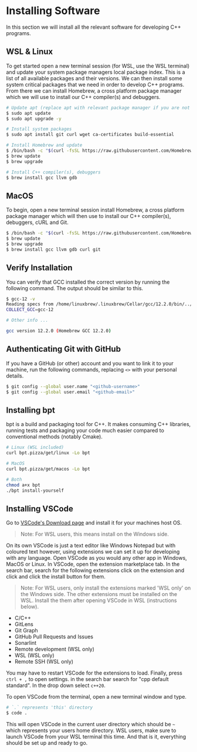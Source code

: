 # Installing Software

In this section we will install all the relevant software for developing C++ programs.

## WSL & Linux

To get started open a new terminal session (for WSL, use the WSL terminal) and update your system package managers local package index. This is a list of all available packages and their versions. We can then install some system critical packages that we need in order to develop C++ programs. From there we can install Homebrew, a cross platform package manager which we will use to install our C++ compiler(s) and debuggers.

```sh
# Update apt (replace apt with relevant package manager if you are not on Ubuntu)
$ sudo apt update
$ sudo apt upgrade -y

# Install system packages
$ sudo apt install git curl wget ca-certificates build-essential

# Install Homebrew and update
$ /bin/bash -c "$(curl -fsSL https://raw.githubusercontent.com/Homebrew/install/HEAD/install.sh)"
$ brew update
$ brew upgrade

# Install C++ compiler(s), debuggers
$ brew install gcc llvm gdb
```

## MacOS

To begin, open a new terminal session install Homebrew, a cross platform package manager which will then use to install our C++ compiler(s), debuggers, cURL and Git.

```sh
$ /bin/bash -c "$(curl -fsSL https://raw.githubusercontent.com/Homebrew/install/HEAD/install.sh)"
$ brew update
$ brew upgrade
$ brew install gcc llvm gdb curl git
```

## Verify Installation

You can verify that GCC installed the correct version by running the following command. The output should be similar to this.

```sh
$ gcc-12 -v
Reading specs from /home/linuxbrew/.linuxbrew/Cellar/gcc/12.2.0/bin/../lib/gcc/current/gcc/x86_64-pc-linux-gnu/12/specs
COLLECT_GCC=gcc-12

# Other info ...

gcc version 12.2.0 (Homebrew GCC 12.2.0)
```

## Authenticating Git with GitHub

If you have a GitHub (or other) account and you want to link it to your machine, run the following commands, replacing `<>` with your personal details.

```sh
$ git config --global user.name "<github-username>"
$ git config --global user.email "<github-email>"
```

## Installing bpt

bpt is a build and packaging tool for C++. It makes consuming C++ libraries, running tests and packaging your code much easier compared to conventional methods (notably Cmake).

```sh
# Linux (WSL included)
curl bpt.pizza/get/linux -Lo bpt

# MacOS
curl bpt.pizza/get/macos -Lo bpt

# Both
chmod a+x bpt
./bpt install-yourself
```

## Installing VSCode

Go to [VSCode's Download page](https://code.visualstudio.com/download) and install it for your machines host OS.

> Note: For WSL users, this means install on the Windows side.

On its own VSCode is just a text editor like Windows Notepad but with coloured text however, using extensions we can set it up for developing with any language. Open VSCode as you would any other app in Windows, MacOS or Linux. In VSCode, open the extension marketplace tab. In the search bar, search for the following extensions click on the extension and click and click the install button for them.

> Note: For WSL users, only install the extensions marked 'WSL only' on the Windows side. The other extensions must be installed on the WSL. Install the them after opening VSCode in WSL (instructions below).

- C/C++
- GitLens
- Git Graph
- GitHub Pull Requests and Issues
- Sonarlint
- Remote development (WSL only)
- WSL (WSL only)
- Remote SSH (WSL only)

You may have to restart VSCode for the extensions to load. Finally, press `ctrl + ,` to open settings. in the search bar search for "cpp default standard". In the drop down select `c++20`.

To open VSCode from the terminal, open a new terminal window and type.

```sh
# `.` represents 'this' directory
$ code .
```

This will open VSCode in the current user directory which should be `~` which represents your users home directory. WSL users, make sure to launch VSCode from your WSL terminal this time. And that is it, everything should be set up and ready to go.
